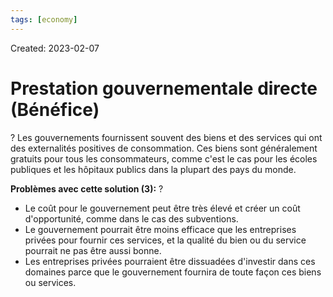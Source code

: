 ```yaml
---
tags: [economy] 
---
```

Created: 2023-02-07

# Prestation gouvernementale directe (Bénéfice)
?
Les gouvernements fournissent souvent des biens et des services qui ont des externalités positives de consommation. Ces biens sont généralement gratuits pour tous les consommateurs, comme c'est le cas pour les écoles publiques et les hôpitaux publics dans la plupart des pays du monde.
<!--SR:!2023-05-07,55,250-->

**Problèmes avec cette solution (3):**
?
-   Le coût pour le gouvernement peut être très élevé et créer un coût d'opportunité, comme dans le cas des subventions.
-   Le gouvernement pourrait être moins efficace que les entreprises privées pour fournir ces services, et la qualité du bien ou du service pourrait ne pas être aussi bonne.
-   Les entreprises privées pourraient être dissuadées d'investir dans ces domaines parce que le gouvernement fournira de toute façon ces biens ou services.
<!--SR:!2023-05-29,70,250-->